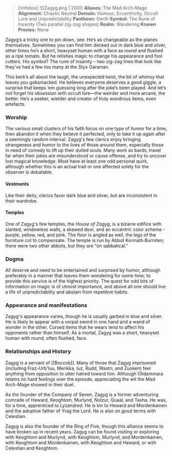 > [!infobox]
> ![[Zagyg.png | 200]]
>  **Aliases:** The Mad Arch-Mage
> **Alignment:** Chaotic Neutral
> **Domain:** Humour, Eccentricity, Occult Lore and Unpredictability
> **Pantheon:** Oerth
> **Symbol:** The Rune of Insanity (Two parallel zig-zag shapes)
> **Realm:** Wandering
> **Known Proxies:**  None

Zagyg’s a tricky one to pin down, see. He’s as changeable as the planes themselves. Sometimes you can find him decked out in dark blue and silver, other times he’s a short, heavyset human with a face as round and flushed as a ripe tomato. But he relishes magic to change his appearance and fool cutters. His symbol? The rune of insanity – two zig-zag lines that look like they’ve had a few too many at the Styx Oarsman.

This berk’s all about the laugh, the unexpected twist, the bit of whimsy that leaves you gobsmacked. He believes everyone deserves a good giggle, a surprise that keeps ’em guessing long after the joke’s been played. And let’s not forget his obsession with occult lore—the weirder and more arcane, the better. He’s a seeker, wielder and creator of truly wondrous items, even artefacts.

### Worship
The various small clusters of his faith focus on one type of humor for a time, then abandon it when they believe it perfected, only to take it up again after a seemingly random interval. Zagyg's few clerics enjoy bringing strangeness and humor to the lives of those around them, especially those in need of comedy to lift up their dulled souls. Many work as bards, travel far when their jokes are misunderstood or cause offense, and try to uncover lost magical knowledge. Most have at least one odd personal quirk, although whether this is an actual trait or one affected solely for the observer is debatable.

#### Vestments
Like their deity, clerics favor dark blue and silver, but are inconsistent in their wardrobe.

#### Temples
One of Zagyg's few temples, the _House of Zagyg_, is a bizarre edifice with slanted, windowless walls, a skewed door, and an eccentric color scheme - purple, yellow, red, and pink. The floor is angled as well, the legs of the furniture cut to compensate. The temple is run by Abbot Kormath Burrsten; there were two other abbots, but they are "on sabbatical."

### Dogma
All deserve and need to be entertained and surprised by humor, although preferably in a manner that leaves them wondering for some time; to provide this service is of the highest priority. The quest for odd bits of information on magic is of utmost importance, and above all one should live a life of unpredictability and abstain from repetitive habits.

### Appearance and manifestations
Zagyg's appearance varies, though he is usually garbed in blue and silver. He is likely to appear with a vorpal sword in one hand and a wand of wonder in the other. Cursed items that he wears tend to affect his opponents rather than himself. As a mortal, Zagyg was a short, heavyset human with round, often flushed, face.

### Relationships and History
Zagyg is a servant of [[Boccob]]. Many of those that Zagyg imprisoned (including Fraz-Urb'luu, Merikka, Iuz, Rudd, Wastri, and Zuoken) feel anything from opposition to utter hatred toward him. Although Olidammara retains no hard feelings over the episode, appreciating the wit the Mad Arch-Mage showed in their duel.  
  
As the founder of the Company of Seven, Zagyg is a former adventuring comrade of Heward, Keoghtom, Murlynd, Nolzur, Quaal, and Tasha. He was, for a time, apprenticed to Lyzandred. He is kin to Heward and Mordenkainen and the adoptive father of Yrag the Lord. He is also on good terms with Celestian.  
  
Zagyg is also the founder of the Ring of Five, though this alliance seems to have broken up in recent years. Zagyg can be found visiting or exploring with Keoghtom and Murlynd, with Keoghtom, Murlynd, and Mordenkainen, with Keoghtom and Mordenkainen, with Keoghtom and Heward, or with Celestian and Keoghtom.